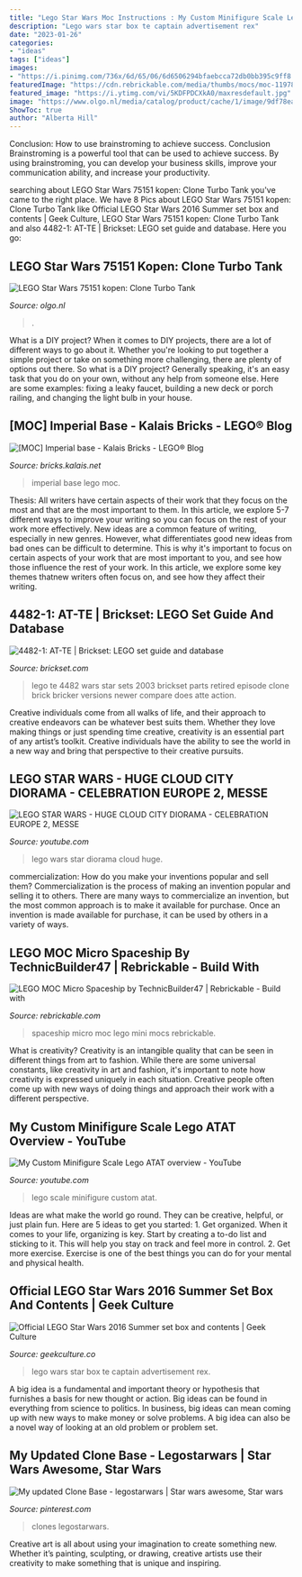```yaml
---
title: "Lego Star Wars Moc Instructions : My Custom Minifigure Scale Lego Atat Overview"
description: "Lego wars star box te captain advertisement rex"
date: "2023-01-26"
categories:
- "ideas"
tags: ["ideas"]
images:
- "https://i.pinimg.com/736x/6d/65/06/6d6506294bfaebcca72db0bb395c9ff8.jpg"
featuredImage: "https://cdn.rebrickable.com/media/thumbs/mocs/moc-11978.jpg/1000x800.jpg?1611588333.560592"
featured_image: "https://i.ytimg.com/vi/5KDFPDCXkA0/maxresdefault.jpg"
image: "https://www.olgo.nl/media/catalog/product/cache/1/image/9df78eab33525d08d6e5fb8d27136e95/7/5/75151_alt1.jpg"
ShowToc: true
author: "Alberta Hill"
---
```



Conclusion: How to use brainstroming to achieve success.
Conclusion
Brainstroming is a powerful tool that can be used to achieve success. By using brainstroming, you can develop your business skills, improve your communication ability, and increase your productivity.

	

		
searching about LEGO Star Wars 75151 kopen: Clone Turbo Tank you've came to the right place. We have 8 Pics about LEGO Star Wars 75151 kopen: Clone Turbo Tank like Official LEGO Star Wars 2016 Summer set box and contents | Geek Culture, LEGO Star Wars 75151 kopen: Clone Turbo Tank and also 4482-1: AT-TE | Brickset: LEGO set guide and database. Here you go:
		
    
## LEGO Star Wars 75151 Kopen: Clone Turbo Tank

<img loading=lazy src="https://www.olgo.nl/media/catalog/product/cache/1/image/9df78eab33525d08d6e5fb8d27136e95/7/5/75151_alt1.jpg" onerror="this.onerror=null;this.src='https://tse3.mm.bing.net/th?id=OIP.FUgJLtNq-dOcpThcDN3CVwHaG1&amp;pid=15.1';" alt="LEGO Star Wars 75151 kopen: Clone Turbo Tank">

_Source: olgo.nl_

>. 

	

What is a DIY project?
When it comes to DIY projects, there are a lot of different ways to go about it. Whether you're looking to put together a simple project or take on something more challenging, there are plenty of options out there. So what is a DIY project? Generally speaking, it's an easy task that you do on your own, without any help from someone else. Here are some examples: fixing a leaky faucet, building a new deck or porch railing, and changing the light bulb in your house.

    
## [MOC] Imperial Base - Kalais Bricks - LEGO® Blog

<img loading=lazy src="https://2.bp.blogspot.com/-orjMSEbnDNs/XAAWRwkJEoI/AAAAAAAAKUc/ym26HRA5NeAgmRDr0du9iV6jF9BrCqCWQCLcBGAs/s1920/LEGO-Imperial-Base-07.jpg" onerror="this.onerror=null;this.src='https://tse4.mm.bing.net/th?id=OIP.6zCj-siTTgP0Na71UTcqLAHaEK&amp;pid=15.1';" alt="[MOC] Imperial base - Kalais Bricks - LEGO® Blog">

_Source: bricks.kalais.net_

>imperial base lego moc. 

	

Thesis: All writers have certain aspects of their work that they focus on the most and that are the most important to them. In this article, we explore 5-7 different ways to improve your writing so you can focus on the rest of your work more effectively.
New ideas are a common feature of writing, especially in new genres. However, what differentiates good new ideas from bad ones can be difficult to determine. This is why it's important to focus on certain aspects of your work that are most important to you, and see how those influence the rest of your work. In this article, we explore some key themes thatnew writers often focus on, and see how they affect their writing.

    
## 4482-1: AT-TE | Brickset: LEGO Set Guide And Database

<img loading=lazy src="http://images.brickset.com/sets/images/4482-1.jpg" onerror="this.onerror=null;this.src='https://tse2.mm.bing.net/th?id=OIP._ECl6E_u3SI74EONOvyHZQHaFJ&amp;pid=15.1';" alt="4482-1: AT-TE | Brickset: LEGO set guide and database">

_Source: brickset.com_

>lego te 4482 wars star sets 2003 brickset parts retired episode clone brick bricker versions newer compare does atte action. 

	

Creative individuals come from all walks of life, and their approach to creative endeavors can be whatever best suits them. Whether they love making things or just spending time creative, creativity is an essential part of any artist’s toolkit. Creative individuals have the ability to see the world in a new way and bring that perspective to their creative pursuits.

    
## LEGO STAR WARS - HUGE CLOUD CITY DIORAMA - CELEBRATION EUROPE 2, MESSE

<img loading=lazy src="https://i.ytimg.com/vi/eYQCHBostsA/maxresdefault.jpg" onerror="this.onerror=null;this.src='https://tse3.mm.bing.net/th?id=OIP.QrRCG8lLTIlaJ3OYEJFHNAHaEK&amp;pid=15.1';" alt="LEGO STAR WARS - HUGE CLOUD CITY DIORAMA - CELEBRATION EUROPE 2, MESSE">

_Source: youtube.com_

>lego wars star diorama cloud huge. 

	

commercialization: How do you make your inventions popular and sell them?
Commercialization is the process of making an invention popular and selling it to others. There are many ways to commercialize an invention, but the most common approach is to make it available for purchase. Once an invention is made available for purchase, it can be used by others in a variety of ways.

    
## LEGO MOC Micro Spaceship By TechnicBuilder47 | Rebrickable - Build With

<img loading=lazy src="https://cdn.rebrickable.com/media/thumbs/mocs/moc-11978.jpg/1000x800.jpg?1611588333.560592" onerror="this.onerror=null;this.src='https://tse1.mm.bing.net/th?id=OIP.jCV1tw8ss8ODorJP2LsYfgHaD4&amp;pid=15.1';" alt="LEGO MOC Micro Spaceship by TechnicBuilder47 | Rebrickable - Build with">

_Source: rebrickable.com_

>spaceship micro moc lego mini mocs rebrickable. 

	

What is creativity?
Creativity is an intangible quality that can be seen in different things from art to fashion. While there are some universal constants, like creativity in art and fashion, it's important to note how creativity is expressed uniquely in each situation. Creative people often come up with new ways of doing things and approach their work with a different perspective.

    
## My Custom Minifigure Scale Lego ATAT Overview - YouTube

<img loading=lazy src="https://i.ytimg.com/vi/5KDFPDCXkA0/maxresdefault.jpg" onerror="this.onerror=null;this.src='https://tse1.mm.bing.net/th?id=OIP.JDVPldDdCSw4XQzAKoYpjAHaEK&amp;pid=15.1';" alt="My Custom Minifigure Scale Lego ATAT overview - YouTube">

_Source: youtube.com_

>lego scale minifigure custom atat. 

	

Ideas are what make the world go round. They can be creative, helpful, or just plain fun. Here are 5 ideas to get you started: 1. Get organized. When it comes to your life, organizing is key. Start by creating a to-do list and sticking to it. This will help you stay on track and feel more in control. 2. Get more exercise. Exercise is one of the best things you can do for your mental and physical health.

    
## Official LEGO Star Wars 2016 Summer Set Box And Contents | Geek Culture

<img loading=lazy src="https://geekculture.co/wp-content/uploads/2016/04/75157-captain-Rexs-at-te-box.jpg" onerror="this.onerror=null;this.src='https://tse4.mm.bing.net/th?id=OIP.Ya6pq71g5XsisNk-gSgxGQHaGd&amp;pid=15.1';" alt="Official LEGO Star Wars 2016 Summer set box and contents | Geek Culture">

_Source: geekculture.co_

>lego wars star box te captain advertisement rex. 

	

A big idea is a fundamental and important theory or hypothesis that furnishes a basis for new thought or action. Big ideas can be found in everything from science to politics. In business, big ideas can mean coming up with new ways to make money or solve problems. A big idea can also be a novel way of looking at an old problem or problem set.

    
## My Updated Clone Base - Legostarwars | Star Wars Awesome, Star Wars

<img loading=lazy src="https://i.pinimg.com/736x/6d/65/06/6d6506294bfaebcca72db0bb395c9ff8.jpg" onerror="this.onerror=null;this.src='https://tse2.mm.bing.net/th?id=OIP.2qIiYrX2bN0m1oQPzgf5ygHaJ3&amp;pid=15.1';" alt="My updated Clone Base - legostarwars | Star wars awesome, Star wars">

_Source: pinterest.com_

>clones legostarwars. 

	

Creative art is all about using your imagination to create something new. Whether it’s painting, sculpting, or drawing, creative artists use their creativity to make something that is unique and inspiring.

